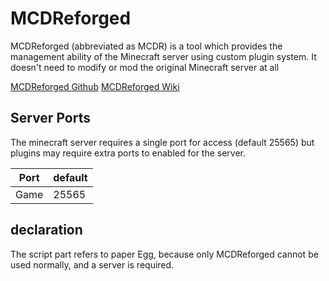 # MCDReforged

MCDReforged (abbreviated as MCDR) is a tool which provides the management ability of the Minecraft server using custom plugin system. It doesn't need to modify or mod the original Minecraft server at all

[MCDReforged Github](https://github.com/Fallen-Breath/MCDReforged)
[MCDReforged Wiki](https://mcdreforged.readthedocs.io/)

## Server Ports

The minecraft server requires a single port for access (default 25565) but plugins may require extra ports to enabled for the server.

| Port  | default |
|-------|---------|
| Game  | 25565   |

## declaration

The script part refers to paper Egg, because only MCDReforged cannot be used normally, and a server is required.
